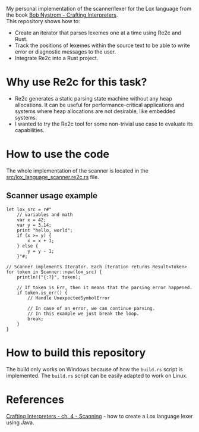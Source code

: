 My personal implementation of the scanner/lexer for the Lox language from the book [Bob Nystrom - Crafting Interpreters](https://craftinginterpreters.com/).<br>
This repository shows how to:
* Create an iterator that parses lexemes one at a time using Re2c and Rust.
* Track the positions of lexemes within the source text to be able to write error or diagnostic messages to the user.
* Integrate Re2c into a Rust project.

# Why use Re2c for this task?
* Re2c generates a static parsing state machine without any heap allocations. It can be useful for performance-critical applications and systems where heap allocations are not desirable, like embedded systems.
* I wanted to try the Re2c tool for some non-trivial use case to evaluate its capabilities.

# How to use the code
The whole implementation of the scanner is located in the [src/lox_language_scanner.re2c.rs](https://github.com/PolarGoose/Lox-lang-scanner-in-Rust-using-Re2c/blob/main/src/lox_language_scanner.re2c.rs) file.

## Scanner usage example
```
let lox_src = r#"
    // variables and math
    var x = 42;
    var y = 3.14;
    print "hello, world";
    if (x >= y) {
        x = x + 1;
    } else {
        y = y - 1;
    }"#;

// Scanner implements Iterator. Each iteration returns Result<Token>
for token in Scanner::new(lox_src) {
    println!("{:?}", token);
    
    // If token is Err, then it means that the parsing error happened.
    if token.is_err() {
        // Handle UnexpectedSymbolError
        
        // In case of an error, we can continue parsing.
        // In this example we just break the loop.
        break;
    }
}
```

# How to build this repository
The build only works on Windows because of how the `build.rs` script is implemented. The `build.rs` script can be easily adapted to work on Linux.

# References
[Crafting Interpreters - ch. 4 - Scanning](https://craftinginterpreters.com/scanning.html) - how to create a Lox language lexer using Java.